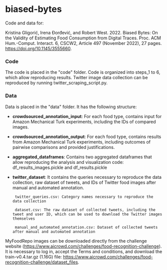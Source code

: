 # biased-bytes
Code and data for:

Kristina Gligorić, Irena Ðorđević, and Robert West. 2022. Biased Bytes: On the Validity of Estimating Food
Consumption from Digital Traces. Proc. ACM Hum.-Comput. Interact. 6, CSCW2, Article 497 (November 2022),
27 pages. https://doi.org/10.1145/3555660.


### Code
The code is placed in the "code" folder. Code is organized into steps_1 to 6, which allow reproducing results. Twitter image data collection can be reproduced by running twitter_scraping_script.py.


### Data
Data is placed in the "data" folder. It has the following structure:

* **crowdsourced_annotation_input**: For each food type, contains input for Amazon Mechanical Turk experiments, including the IDs of compared images.
      
* **crowdsourced_annotation_output**: For each food type, contains results from Amazon Mechanical Turk experiments, including outcomes of pairwise comparisons and provided justifications.
      
* **aggregated_dataframes**: Contains two aggregated dataframes that allow reproducing the analysis and visualization code: df_results_images.pickle and df_results.pickle

* **twitter_dataset**: It contains the queries necessary to reproduce the data collection, raw dataset of tweets, and IDs of Twitter food images after manual and automated annotation.
    
       twitter_queries.csv: Category names necessary to reproduce the data collection
      
       dataset.csv: The raw dataset of collected tweets, including the tweet and user ID, which can be used to download the Twitter images themselves
      
       manual_and_automated_annotation.csv: Dataset of collected tweets after manual and automated annotation
            
MyFoodRepo images can be downloaded directly from the challenge website (https://www.aicrowd.com/challenges/food-recognition-challenge). It is necessary to log in, accept the Terms and conditions, and download the train-v0.4.tar.gz (1.16G) file: https://www.aicrowd.com/challenges/food-recognition-challenge/dataset_files.

